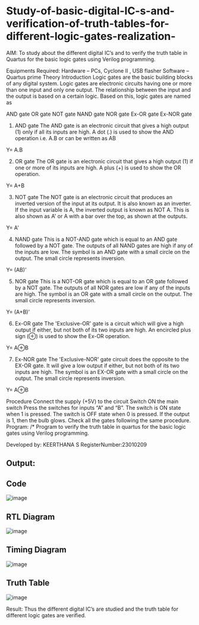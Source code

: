 # Study-of-basic-digital-IC-s-and-verification-of-truth-tables-for-different-logic-gates-realization-
 AIM:
To study about the different digital IC’s and to verify the truth table in Quartus for the basic logic gates using Verilog programming.

Equipments Required:
Hardware – PCs, Cyclone II , USB flasher
Software – Quartus prime
Theory
Introduction
Logic gates are the basic building blocks of any digital system. Logic gates are electronic circuits having one or more than one input and only one output. The relationship between the input and the output is based on a certain logic. Based on this, logic gates are named as

AND gate
OR gate
NOT gate
NAND gate
NOR gate
Ex-OR gate
Ex-NOR gate
1) AND gate
The AND gate is an electronic circuit that gives a high output (1) only if all its inputs are high. A dot (.) is used to show the AND operation i.e. A.B or can be written as AB

Y= A.B

2) OR gate
The OR gate is an electronic circuit that gives a high output (1) if one or more of its inputs are high. A plus (+) is used to show the OR operation.

Y= A+B

3) NOT gate
The NOT gate is an electronic circuit that produces an inverted version of the input at its output. It is also known as an inverter. If the input variable is A, the inverted output is known as NOT A. This is also shown as A' or A with a bar over the top, as shown at the outputs.

Y= A'

4) NAND gate
This is a NOT-AND gate which is equal to an AND gate followed by a NOT gate. The outputs of all NAND gates are high if any of the inputs are low. The symbol is an AND gate with a small circle on the output. The small circle represents inversion.

Y= (AB)’

5) NOR gate
This is a NOT-OR gate which is equal to an OR gate followed by a NOT gate. The outputs of all NOR gates are low if any of the inputs are high. The symbol is an OR gate with a small circle on the output. The small circle represents inversion.

Y= (A+B)’

6) Ex-OR gate
The 'Exclusive-OR' gate is a circuit which will give a high output if either, but not both of its two inputs are high. An encircled plus sign (⊕) is used to show the Ex-OR operation.

Y= A⊕B

7) Ex-NOR gate
The 'Exclusive-NOR' gate circuit does the opposite to the EX-OR gate. It will give a low output if either, but not both of its two inputs are high. The symbol is an EX-OR gate with a small circle on the output. The small circle represents inversion.

Y= A⊕B

Procedure
Connect the supply (+5V) to the circuit
Switch ON the main switch
Press the switches for inputs “A” and “B”. The switch is ON state when 1 is pressed. The switch is OFF state when 0 is pressed.
If the output is 1, then the bulb glows.
Check all the gates following the same procedure.
Program:
/*
Program to verify the truth table in quartus for the basic logic gates using Verilog programming.

Developed by: KEERTHANA S
RegisterNumber:23010209  

## Output:

## Code

![image](https://github.com/keerthanasivakumar02/Study-of-basic-digital-IC-s-and-verification-of-truth-tables-for-different-logic-gates-realization-/assets/150827397/e3c03a7b-d312-458d-8eed-54badd5e1c58)

## RTL Diagram

![image](https://github.com/keerthanasivakumar02/Study-of-basic-digital-IC-s-and-verification-of-truth-tables-for-different-logic-gates-realization-/assets/150827397/b91412dc-8858-4253-87d8-0a4e4e82f227)

## Timing Diagram

![image](https://github.com/keerthanasivakumar02/Study-of-basic-digital-IC-s-and-verification-of-truth-tables-for-different-logic-gates-realization-/assets/150827397/4c204e1b-b9a1-48a4-890b-76fa03423538)

## Truth Table

![image](https://github.com/keerthanasivakumar02/Study-of-basic-digital-IC-s-and-verification-of-truth-tables-for-different-logic-gates-realization-/assets/150827397/fa6d7522-93c1-47c4-9b94-ad4016e6c6a5)

Result:
Thus the different digital IC’s are studied and the truth table for different logic gates are verified.
